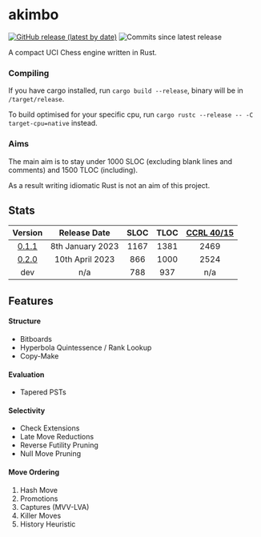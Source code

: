 # akimbo

[![GitHub release (latest by date)](https://img.shields.io/github/v/release/JacquesRW/akimbo?style=for-the-badge)](https://github.com/JacquesRW/akimbo/releases/latest)
![Commits since latest release](https://img.shields.io/github/commits-since/JacquesRW/akimbo/latest?style=for-the-badge)

A compact UCI Chess engine written in Rust.

### Compiling
If you have cargo installed, run `cargo build --release`, binary will be in `/target/release`.

To build optimised for your specific cpu, run `cargo rustc --release -- -C target-cpu=native` instead.

### Aims
The main aim is to stay under 1000 SLOC (excluding blank lines and comments) and 1500 TLOC (including).

As a result writing idiomatic Rust is not an aim of this project.

## Stats
|                           Version                                |     Release Date     | SLOC | TLOC | [CCRL 40/15](https://www.computerchess.org.uk/ccrl/4040/cgi/compare_engines.cgi?family=Akimbo) |
| :---------------------------------------------------------------:|:--------------------:|:----:|:----:|:-------------:|
| [0.1.1](https://github.com/JacquesRW/akimbo/releases/tag/v0.1.1) |    8th January 2023  | 1167 | 1381 |    2469       |
| [0.2.0](https://github.com/JacquesRW/akimbo/releases/tag/v0.2.0) |   10th   April 2023  |  866 | 1000 |    2524       |
|                             dev                                  |          n/a         |  788 |  937 |     n/a       |

## Features

#### Structure
- Bitboards
- Hyperbola Quintessence / Rank Lookup
- Copy-Make

#### Evaluation
- Tapered PSTs

#### Selectivity
- Check Extensions
- Late Move Reductions
- Reverse Futility Pruning
- Null Move Pruning

#### Move Ordering
1. Hash Move
2. Promotions
3. Captures (MVV-LVA)
4. Killer Moves
5. History Heuristic
